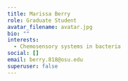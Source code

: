```yaml
---
title: Marissa Berry
role: Graduate Student
avatar_filename: avatar.jpg
bio: ""
interests:
  - Chemosensory systems in bacteria
social: []
email: berry.818@osu.edu
superuser: false
---
```

